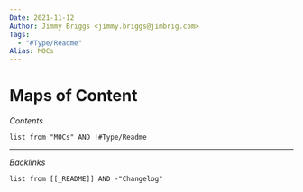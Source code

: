 ```yaml
---
Date: 2021-11-12
Author: Jimmy Briggs <jimmy.briggs@jimbrig.com>
Tags:
  - "#Type/Readme"
Alias: MOCs
---
```


# Maps of Content

*Contents*

````dataview
list from "MOCs" AND !#Type/Readme
````

---

*Backlinks*

````dataview
list from [[_README]] AND -"Changelog"
````
